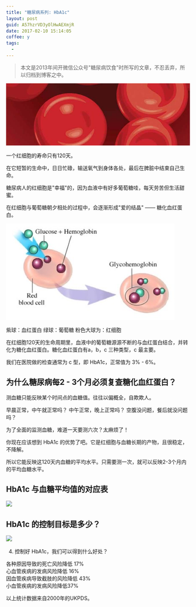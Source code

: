 ```yaml
---
title: "糖尿病系列: HbA1c"
layout: post
guid: A57hzrVD3yOlHwAEXmjR
date: 2017-02-10 15:14:05
coffee: y
tags:
  - 
---
```


> 本文是2013年间开微信公众号"糖尿病饮食"时所写的文章，不忍丢弃，所以归档到博客之中。

![](/media/files/2017/2017-02-10-banner-for-HbA1c.jpg)

一个红细胞的寿命只有120天。

在它短暂的生命中，日日忙碌，输送氧气到身体各处，最后在脾脏中结束自己生命。

糖尿病人的红细胞是"幸福"的，因为血液中有好多葡萄糖哇，每天劳苦但生活甜蜜。

在红细胞与葡萄糖朝夕相处的过程中，会逐渐形成"爱的结晶" —— 糖化血红蛋白。

![](/media/files/2017/2017-02-10-HbA1c-1.png)

紫球：血红蛋白
绿球：葡萄糖
粉色大球为：红细胞

在红细胞120天的生命周期里，血液中的葡萄糖源源不断的与血红蛋白结合，并转化为糖化血红蛋白。糖化血红蛋白有a，b，c 三种类型，c 最主要。

我们在医院做的检查通常为 c 型，即 HbA1c，正常值为 3% - 6%。

## 为什么糖尿病每2 - 3个月必须复查糖化血红蛋白？

测血糖只能反映某个时间点的血糖值。往往以偏概全，自欺欺人。

早晨正常，中午就正常吗？
中午正常，晚上正常吗？
空腹没问题，餐后就没问题吗？

为了全面的监测血糖，难道一天要测六次？太麻烦了！

你现在应该想到 HbA1c 的优势了吧。它是红细胞与血糖长期的产物，且很稳定，不降解。

所以它能反映这120天内血糖的平均水平。只需要测一次，就可以反映2-3个月内的平均血糖水平。

## HbA1c 与血糖平均值的对应表

![](/media/files/2017/2017/2017-02-10-HbA1c-2.png)


## HbA1c 的控制目标是多少？

![](/media/files/2017-02-10-HbA1c-3.png)


4. 控制好 HbA1c，我们可以得到什么好处？

各种原因导致的死亡风险降低 17%  
心血管疾病的发病风险降低 16%  
因血管疾病导致截肢的风险降低 43%  
小血管疾病的发病风险降低37%  

以上统计数据来自2000年的UKPDS。
